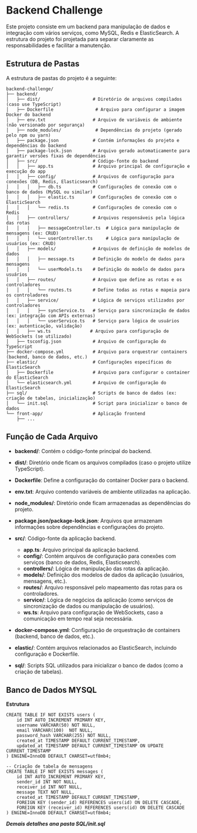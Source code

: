 # Backend Challenge

Este projeto consiste em um backend para manipulação de dados e integração com vários serviços, como MySQL, Redis e ElasticSearch. A estrutura do projeto foi projetada para separar claramente as responsabilidades e facilitar a manutenção.

## Estrutura de Pastas

A estrutura de pastas do projeto é a seguinte:

```plaintext
backend-challenge/
├── backend/
│   ├── dist/                    # Diretório de arquivos compilados (caso use TypeScript)
│   ├── Dockerfile                # Arquivo para configurar a imagem Docker do backend
│   ├── env.txt                  # Arquivo de variáveis de ambiente (não versionado por segurança)
│   ├── node_modules/             # Dependências do projeto (gerado pelo npm ou yarn)
│   ├── package.json             # Contém informações do projeto e dependências do backend
│   ├── package-lock.json        # Arquivo gerado automaticamente para garantir versões fixas de dependências
│   ├── src/                     # Código-fonte do backend
│   │   ├── app.ts               # Arquivo principal de configuração e execução do app
│   │   ├── config/              # Arquivos de configuração para conexões (DB, Redis, Elasticsearch)
│   │   │   ├── db.ts            # Configurações de conexão com o banco de dados (MySQL ou similar)
│   │   │   ├── elastic.ts       # Configurações de conexão com o ElasticSearch
│   │   │   └── redis.ts         # Configurações de conexão com o Redis
│   │   ├── controllers/         # Arquivos responsáveis pela lógica das rotas
│   │   │   ├── messageController.ts  # Lógica para manipulação de mensagens (ex: CRUD)
│   │   │   └── userController.ts     # Lógica para manipulação de usuários (ex: CRUD)
│   │   ├── models/              # Arquivos de definição de modelos de dados
│   │   │   ├── message.ts       # Definição do modelo de dados para mensagens
│   │   │   └── userModels.ts    # Definição do modelo de dados para usuários
│   │   ├── routes/              # Arquivo que define as rotas e os controladores
│   │   │   └── routes.ts        # Define todas as rotas e mapeia para os controladores
│   │   ├── service/             # Lógica de serviços utilizados por controladores
│   │   │   ├── syncService.ts   # Serviço para sincronização de dados (ex: integração com APIs externas)
│   │   │   └── userService.ts   # Serviço para lógica de usuários (ex: autenticação, validação)
│   │   ├── ws.ts               # Arquivo para configuração de WebSockets (se utilizado)
│   ├── tsconfig.json            # Arquivo de configuração do TypeScript
├── docker-compose.yml           # Arquivo para orquestrar containers (backend, banco de dados, etc.)
├── elastic/                     # Configurações específicas do ElasticSearch
│   ├── Dockerfile               # Arquivo para configurar o container do ElasticSearch
│   └── elasticsearch.yml        # Arquivo de configuração do ElasticSearch
├── sql/                         # Scripts de banco de dados (ex: criação de tabelas, inicialização)
│   └── init.sql                 # Script para inicializar o banco de dados
└── front-app/                   # Aplicação frontend
    ├── ...                     

```
        


## Função de Cada Arquivo

- **backend/**: Contém o código-fonte principal do backend.

- **dist/**: Diretório onde ficam os arquivos compilados (caso o projeto utilize TypeScript).

- **Dockerfile**: Define a configuração do container Docker para o backend.

- **env.txt**: Arquivo contendo variáveis de ambiente utilizadas na aplicação.

- **node_modules/**: Diretório onde ficam armazenadas as dependências do projeto.

- **package.json/package-lock.json**: Arquivos que armazenam informações sobre dependências e configurações do projeto.

- **src/**: Código-fonte da aplicação backend.
  - **app.ts**: Arquivo principal da aplicação backend.
  - **config/**: Contém arquivos de configuração para conexões com serviços (banco de dados, Redis, Elasticsearch).
  - **controllers/**: Lógica de manipulação das rotas da aplicação.
  - **models/**: Definição dos modelos de dados da aplicação (usuários, mensagens, etc.).
  - **routes/**: Arquivo responsável pelo mapeamento das rotas para os controladores.
  - **service/**: Lógica de negócios da aplicação (como serviços de sincronização de dados ou manipulação de usuários).
  - **ws.ts**: Arquivo para configuração de WebSockets, caso a comunicação em tempo real seja necessária.

- **docker-compose.yml**: Configuração de orquestração de containers (backend, banco de dados, etc.).

- **elastic/**: Contém arquivos relacionados ao ElasticSearch, incluindo configuração e Dockerfile.

- **sql/**: Scripts SQL utilizados para inicializar o banco de dados (como a criação de tabelas).


## Banco de Dados MYSQL

**Estrutura**

```plaintext
CREATE TABLE IF NOT EXISTS users (
    id INT AUTO_INCREMENT PRIMARY KEY,                
    username VARCHAR(50) NOT NULL,                     
    email VARCHAR(100)  NOT NULL,                     
    password_hash VARCHAR(255) NOT NULL,               
    created_at TIMESTAMP DEFAULT CURRENT_TIMESTAMP,    
    updated_at TIMESTAMP DEFAULT CURRENT_TIMESTAMP ON UPDATE CURRENT_TIMESTAMP 
) ENGINE=InnoDB DEFAULT CHARSET=utf8mb4;

-- Criação de tabela de mensagens
CREATE TABLE IF NOT EXISTS messages (
    id INT AUTO_INCREMENT PRIMARY KEY,                 
    sender_id INT NOT NULL,                           
    receiver_id INT NOT NULL,                         
    message TEXT NOT NULL,                             
    created_at TIMESTAMP DEFAULT CURRENT_TIMESTAMP,    
    FOREIGN KEY (sender_id) REFERENCES users(id) ON DELETE CASCADE,
    FOREIGN KEY (receiver_id) REFERENCES users(id) ON DELETE CASCADE
) ENGINE=InnoDB DEFAULT CHARSET=utf8mb4;
```
***Demais detalhes ana pasta SQL/init.sql***